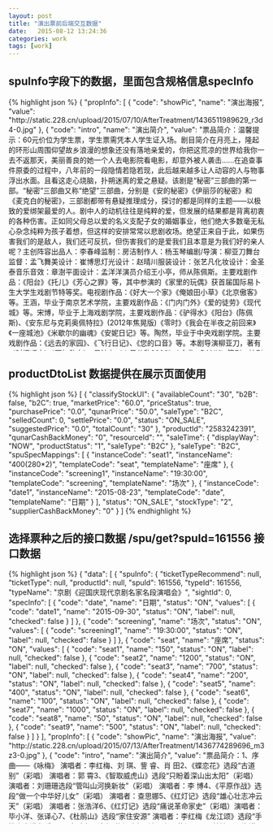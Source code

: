 ```yaml
---
layout: post
title: "演出票前后端交互数据"
date:   2015-08-12 13:24:36
categories: work 
tags: [work]
---	
```



## spuInfo字段下的数据，里面包含规格信息specInfo 

<div style="height: 500px; overflow: auto;">
{% highlight json %}
	{
        "propInfo": [
            {
                "code": "showPic",
                "name": "演出海报",
                "value": "http://static.228.cn/upload/2015/07/10/AfterTreatment/1436511989629_r3d4-0.jpg"
            },
            {
                "code": "intro",
                "name": "演出简介",
                "value": "票品简介：温馨提示：60元价位为学生票，学生票需凭本人学生证入场。剧目简介在月亮上，隆起的环形山周围仰望故乡浪漫的想象还没有落地亲爱的，你把这荒凉的世界给我你一去不返那天，美丽善良的她一个人去电影院看电影，却意外被人袭击......在追查事件原委的过程中，八年前的一段隐情若隐若现，此后越来越多让人动容的人与物事浮出水面。且看这走心烧脑，扑朔迷离的爱之悬疑。该剧是“秘密”三部曲的第一部。“秘密”三部曲又称“绝望”三部曲，分别是《安的秘密》《伊丽莎的秘密》和《麦克白的秘密》，三部剧都带有悬疑推理成分，探讨的都是同样的主题——以极致的爱绑架最爱的人。剧中人的动机往往是纯粹的爱，但发展的结果都是背离初衷的各种伤害。正如同父母总以爱的名义支配子女的婚姻事业，他们绝大多数毫无私心杂念纯粹为孩子着想，但这样的安排常常以悲剧收场。绝望正来自于此，如果伤害我们的是敌人，我们还可反抗，但伤害我们的是爱我们且本意是为我们好的亲人呢？主创阵容出品人：李春峰监制：房洁制作人：杨玉琴编剧/导演：柳亚刀舞台监督：孟飞舞美设计：崔博思灯光设计：赵晴川服装设计：张艺凡化妆设计：金圣泰音乐音效：章澍平面设计：孟洋洋演员介绍王小亭，师从陈佩斯。主要戏剧作品：《阳台》《托儿》《芳心之罪》等，其中参演的《家里的玩偶》获首届国际易卜生大学生戏剧节特等奖。电视剧作品：《好大一个家》《俺娘田小草》《北京傲客》等。王涵，毕业于南京艺术学院，主要戏剧作品：《门内门外》《爱的徒劳》《现代城》等。宋博，毕业于上海戏剧学院，主要戏剧作品：《驴得水》《阳台》(陈佩斯)、《安东尼与克莉奥佩特拉》(2012年焦晃版)《零时》《我会在半夜之前回来》《一座城池》《米歇尔的幽魂》《安妮日记》等。陶然，毕业于中央戏剧学院。主要戏剧作品：《远去的家园》、《飞行日记》、《您的口音》等。本剧导演柳亚刀，著有《时间顺序》《不如私奔》，导演有《人民公敌2008》《哈喽，BANK》等剧，编剧有《伊丽莎的秘密》（绝望三部曲）《爱情托拉斯》《螺丝裘丝》等。a)演出详情仅供参考，具体信息以现场为准；b)1.2米以下儿童谢绝入场，1.2米以上儿童需持票入场。"
            }
        ],
        "sightId": 0,
        "specInfo": [
            {
                "code": "date",
                "name": "日期",
                "status": "ON",
                "values": [
                    {
                        "checked": true,
                        "code": "date1",
                        "name": "2015-08-23",
                        "status": "ON"
                    },
                    {
                        "checked": false,
                        "code": "date2",
                        "name": "2015-08-22",
                        "status": "ON"
                    }
                ]
            },
            {
                "code": "screening",
                "name": "场次",
                "status": "ON",
                "values": [
                    {
                        "checked": true,
                        "code": "screening1",
                        "name": "19:30:00",
                        "status": "ON"
                    }
                ]
            },
            {
                "code": "seat",
                "name": "座席",
                "status": "ON",
                "values": [
                    {
                        "checked": true,
                        "code": "seat1",
                        "name": "400(280*2)",
                        "status": "ON"
                    },
                    {
                        "checked": false,
                        "code": "seat2",
                        "name": "180",
                        "status": "ON"
                    }
                ]
            }
        ],
        "spuId": 161593,
        "typeId": 161593,
        "typeName": "谁能猜出结局—烧脑爱之推理《安的秘密》",
        "validItems": [
            {
                "parPrice": "",
                "specCodes": [
                    "seat1",
                    "screening1",
                    "date1"
                ]
            },
            {
                "parPrice": "",
                "specCodes": [
                    "seat1",
                    "date2",
                    "screening1"
                ]
            }
        ]
    }
{% endhighlight %}
</div>


## productDtoList 数据提供在展示页面使用 

{% highlight json %}
[
    {
        "classifyStockUI": {
            "availableCount": "30",
            "b2B": false,
            "b2C": true,
            "marketPrice": "60.0",
            "priceStatus": true,
            "purchasePrice": "0.0",
            "qunarPrice": "50.0",
            "saleType": "B2C",
            "selledCount": 0,
            "settlePrice": "0.0",
            "status": "ON_SALE",
            "suggestedPrice": "0.0",
            "totalCount": "30"
        },
        "productId": "2583242391",
        "qunarCashBackMoney": "0",
        "resourceId": "",
        "saleTime": {
            "displayWay": "NOW",
            "productStatus": "1",
            "saleType": "B2C"
        },
        "saleType": "B2C",
        "spuSpecMappings": [
            {
                "instanceCode": "seat1",
                "instanceName": "400(280*2)",
                "templateCode": "seat",
                "templateName": "座席"
            },
            {
                "instanceCode": "screening1",
                "instanceName": "19:30:00",
                "templateCode": "screening",
                "templateName": "场次"
            },
            {
                "instanceCode": "date1",
                "instanceName": "2015-08-23",
                "templateCode": "date",
                "templateName": "日期"
            }
        ],
        "status": "ON_SALE",
        "stockType": "2",
        "supplierCashBackMoney": "0"
    }
]
{% endhighlight %}


## 选择票种之后的接口数据 /spu/get?spuId=161556 接口数据 

<div style="height: 500px; overflow: auto;">
{% highlight json %}
{
    "data": [
        {
            "spuInfo": {
                "ticketTypeRecommend": null,
                "ticketType": null,
                "productId": null,
                "spuId": 161556,
                "typeId": 161556,
                "typeName": "京剧《迎国庆现代京剧名家名段演唱会》",
                "sightId": 0,
                "specInfo": [
                    {
                        "code": "date",
                        "name": "日期",
                        "status": "ON",
                        "values": [
                            {
                                "code": "date1",
                                "name": "2015-09-30",
                                "status": "ON",
                                "label": null,
                                "checked": false
                            }
                        ]
                    },
                    {
                        "code": "screening",
                        "name": "场次",
                        "status": "ON",
                        "values": [
                            {
                                "code": "screening1",
                                "name": "19:30:00",
                                "status": "ON",
                                "label": null,
                                "checked": false
                            }
                        ]
                    },
                    {
                        "code": "seat",
                        "name": "座席",
                        "status": "ON",
                        "values": [
                            {
                                "code": "seat1",
                                "name": "150",
                                "status": "ON",
                                "label": null,
                                "checked": false
                            },
                            {
                                "code": "seat2",
                                "name": "1200",
                                "status": "ON",
                                "label": null,
                                "checked": false
                            },
                            {
                                "code": "seat3",
                                "name": "700",
                                "status": "ON",
                                "label": null,
                                "checked": false
                            },
                            {
                                "code": "seat4",
                                "name": "200",
                                "status": "ON",
                                "label": null,
                                "checked": false
                            },
                            {
                                "code": "seat5",
                                "name": "400",
                                "status": "ON",
                                "label": null,
                                "checked": false
                            },
                            {
                                "code": "seat6",
                                "name": "100",
                                "status": "ON",
                                "label": null,
                                "checked": false
                            },
                            {
                                "code": "seat7",
                                "name": "1000",
                                "status": "ON",
                                "label": null,
                                "checked": false
                            },
                            {
                                "code": "seat8",
                                "name": "50",
                                "status": "ON",
                                "label": null,
                                "checked": false
                            },
                            {
                                "code": "seat9",
                                "name": "500",
                                "status": "ON",
                                "label": null,
                                "checked": false
                            }
                        ]
                    }
                ],
                "propInfo": [
                    {
                        "code": "showPic",
                        "name": "演出海报",
                        "value": "http://static.228.cn/upload/2015/07/13/AfterTreatment/1436774289696_m3z3-0.jpg"
                    },
                    {
                        "code": "intro",
                        "name": "演出简介",
                        "value": "票品简介：1、序 曲——《咏梅》   演唱者：李红梅、刘 琪、訾 睿、肖 田2、《蝶恋花》选段“古道别”（彩唱）  演唱者：郭 霄3、《智取威虎山》选段“只盼着深山出太阳”（彩唱）  演唱者：刘珊珊选段“管叫山河换新妆”（彩唱）   演唱者：李 博4、《平原作战》选段“做一个中华好儿女”（彩唱）  演唱者：查思娜5、《红灯记》选段“雄心壮志冲云天”（彩唱）   演唱者：张浩洋6、《红灯记》选段“痛说革命家史”（彩唱）演唱者：毕小洋、张译心7、《杜鹃山》选段“家住安源”           演唱者：李红梅《龙江颂》选段“手捧宝书满心暖”8、《白毛女》选段“扎红头绳”         演唱者：黄炳强、吕慧敏9、《海港》选段“一石激起千层浪”       演唱者：魏积军《奇袭白虎团》选段“决不让美李匪帮一人逃窜”10、《红色娘子军》选段“永葆这战斗青春”        演唱者：陈淑芳选段“接过红旗肩上扛”11、《江姐》选段“春蚕到死丝不断”        演唱者：李海燕12、毛主席诗词《蝶恋花?答李淑一》  演唱者：李世济、李海燕、杨 磊13、《沙家浜》选段“祖国的好山河寸土不让”     演唱者：谭孝曾14、《红灯记》选段“革命的火焰一定要大放光芒”  演唱者：赵葆秀《沙家浜》选段“军民鱼水情”          演唱者：赵葆秀、谭孝曾15、《沙家浜》选段“要学那泰山顶上一青松”     领 唱：谭孝曾 　　　　演唱者：黄炳强、李 博、张浩洋、马 磊、杨 超*具体信息以现场演出为准a)演出详情仅供参考，具体信息以现场为准；b)1.2米以下儿童谢绝入场，1.2米以上儿童需持票入场。"
                    },
                    {
                        "code": "seatPic",
                        "name": "座位图",
                        "value": "http://static.228.cn/upload/2015/07/13/1436777811554_t5u8_m1.jpg"
                    },
                    {
                        "code": "showDate",
                        "name": "演出日期",
                        "value": "2015-09-30"
                    }
                ],
                "validItems": [
                    {
                        "specCodes": [
                            "seat1",
                            "screening1",
                            "date1"
                        ],
                        "parPrice": null
                    },
                    {
                        "specCodes": [
                            "seat2",
                            "screening1",
                            "date1"
                        ],
                        "parPrice": null
                    },
                    {
                        "specCodes": [
                            "seat3",
                            "screening1",
                            "date1"
                        ],
                        "parPrice": null
                    },
                    {
                        "specCodes": [
                            "seat4",
                            "screening1",
                            "date1"
                        ],
                        "parPrice": null
                    },
                    {
                        "specCodes": [
                            "seat5",
                            "screening1",
                            "date1"
                        ],
                        "parPrice": null
                    },
                    {
                        "specCodes": [
                            "seat6",
                            "screening1",
                            "date1"
                        ],
                        "parPrice": null
                    },
                    {
                        "specCodes": [
                            "seat7",
                            "screening1",
                            "date1"
                        ],
                        "parPrice": null
                    },
                    {
                        "specCodes": [
                            "seat8",
                            "screening1",
                            "date1"
                        ],
                        "parPrice": null
                    },
                    {
                        "specCodes": [
                            "screening1",
                            "date1",
                            "seat9"
                        ],
                        "parPrice": null
                    }
                ]
            }
        }
    ],
    "ret": true
}
{% endhighlight %}
</div>


